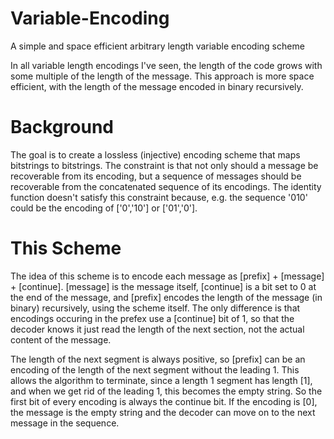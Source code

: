 # Variable-Encoding
A simple and space efficient arbitrary length variable encoding scheme

In all variable length encodings I've seen, the length of the code grows with some multiple of the length of the message. This approach is more space efficient, with the length of the message encoded in binary recursively. 

# Background

The goal is to create a lossless (injective) encoding scheme that maps bitstrings to bitstrings. The constraint is that not only should a message be recoverable from its encoding, but a sequence of messages should be recoverable from the concatenated sequence of its encodings. The identity function doesn't satisfy this constraint because, e.g. the sequence '010' could be the encoding of ['0','10'] or ['01','0']. 

# This Scheme

The idea of this scheme is to encode each message as [prefix] + [message] + [continue]. [message] is the message itself, [continue] is a bit set to 0 at the end of the message, and [prefix] encodes the length of the message (in binary) recursively, using the scheme itself. The only difference is that encodings occuring in the prefex use a [continue] bit of 1, so that the decoder knows it just read the length of the next section, not the actual content of the message.

The length of the next segment is always positive, so [prefix] can be an encoding of the length of the next segment without the leading 1. This allows the algorithm to terminate, since a length 1 segment has length [1], and when we get rid of the leading 1, this becomes the empty string. So the first bit of every encoding is always the continue bit. If the encoding is [0], the message is the empty string and the decoder can move on to the next message in the sequence.

